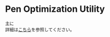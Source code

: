 # Pen Optimization Utility

主に  
詳細は[こちら](https://github.com/mimyquality/PenOptimizationUtility/wiki)を参照してください。

